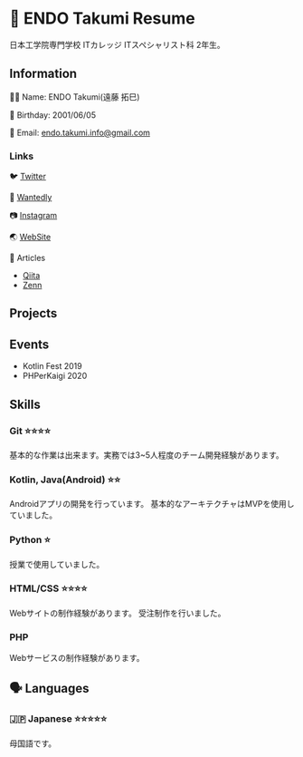 # 👔 ENDO Takumi Resume
日本工学院専門学校 ITカレッジ ITスペシャリスト科 2年生。

## Information
👦🏻 Name: ENDO Takumi(遠藤 拓巳)

🎂 Birthday: 2001/06/05

📧 Email: endo.takumi.info@gmail.com

### Links
🐦 [Twitter](https://twitter.com/endotakumi_dev)

📃 [Wantedly](https://www.wantedly.com/id/endotakumi)

📷 [Instagram](https://www.instagram.com/endo_takumi_photo/)

🌏 [WebSite](https://endotakumi.github.io/)

📝 Articles
- [Qiita](https://qiita.com/ENDOTAKUMI)
- [Zenn](https://zenn.dev/endotakumi)

## Projects

## Events
- Kotlin Fest 2019
- PHPerKaigi 2020

## Skills
### Git ⭐⭐⭐⭐
基本的な作業は出来ます。実務では3~5人程度のチーム開発経験があります。

### Kotlin, Java(Android) ⭐⭐
Androidアプリの開発を行っています。
基本的なアーキテクチャはMVPを使用していました。

### Python ⭐
授業で使用していました。

### HTML/CSS ⭐⭐⭐⭐
Webサイトの制作経験があります。
受注制作を行いました。

### PHP
Webサービスの制作経験があります。

## 🗣 Languages

### 🇯🇵 Japanese ⭐️⭐️⭐️⭐️⭐

母国語です。
